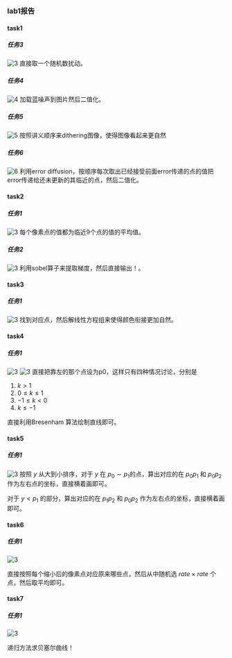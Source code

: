 ### lab1报告
#### task1
##### 任务3
![3](../../../../build/linux/x86_64/release/1_3.png)
直接取一个随机数扰动。

##### 任务4
![4](../../../../build/linux/x86_64/release/1_4.png)
加载蓝噪声到图片然后二值化。

##### 任务5
![5](../../../../build/linux/x86_64/release/1_5.png)
按照讲义顺序来dithering图像，使得图像看起来更自然

##### 任务6
![6](../../../../build/linux/x86_64/release/1_6.png)
利用error diffusion，按顺序每次取出已经接受前面error传递的点的值把error传递给还未更新的其临近的点，然后二值化。

#### task2
##### 任务1
![3](../../../../build/linux/x86_64/release/2_2.png)
每个像素点的值都为临近9个点的值的平均值。

##### 任务2
![3](../../../../build/linux/x86_64/release/2_3.png)
利用sobel算子来提取梯度，然后直接输出！。

#### task3
##### 任务1
![3](../../../../build/linux/x86_64/release/3_1.png)
找到对应点，然后解线性方程组来使得颜色衔接更加自然。

#### task4
##### 任务1
![3](../../../../build/linux/x86_64/release/4_1.png)
![3](../../../../build/linux/x86_64/release/4_2.png)
直接把靠左的那个点设为p0，这样只有四种情况讨论，分别是

1. $k>1$
2. $0\leq k\leq 1$
3. $-1\leq k< 0$
4. $k\leq -1$
   
直接利用Bresenham 算法绘制直线即可。

#### task5
##### 任务1
![3](../../../../build/linux/x86_64/release/5_1.png)
按照 $y$ 从大到小排序，对于 $y$ 在 $p_0\sim p_1$的点，算出对应的在 $p_0p_1$ 和 $p_0p_2$ 作为左右点的坐标，直接横着画即可。
 
对于 $y<p_1$ 的部分，算出对应的在 $p_1p_2$ 和 $p_0p_2$ 作为左右点的坐标，直接横着画即可。

#### task6
##### 任务1
![3](../../../../build/linux/x86_64/release/6_1.png)

直接按照每个缩小后的像素点对应原来哪些点，然后从中随机选 $rate\times rate$ 个点，然后取平均即可。

#### task7
##### 任务1
![3](../../../../build/linux/x86_64/release/7_1.png)

递归方法求贝塞尔曲线！